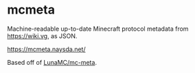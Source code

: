 # mcmeta

Machine-readable up-to-date Minecraft protocol metadata from https://wiki.vg,
as JSON.

https://mcmeta.naysda.net/

Based off of [LunaMC/mc-meta](https://github.com/LunaMC/mc-meta).

